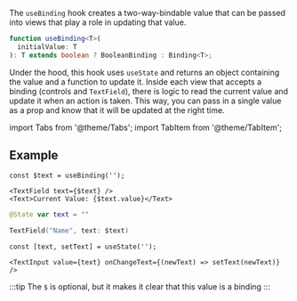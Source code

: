 ---
---

The `useBinding` hook creates a two-way-bindable value that can be passed into views that play a role in updating that value.

```typescript
function useBinding<T>(
  initialValue: T
): T extends boolean ? BooleanBinding : Binding<T>;
```

Under the hood, this hook uses `useState` and returns an object containing the value and a function to update it. Inside each view that accepts a binding (controls and `TextField`), there is logic to read the current value and update it when an action is taken. This way, you can pass in a single value as a prop and know that it will be updated at the right time.

import Tabs from '@theme/Tabs';
import TabItem from '@theme/TabItem';

## Example

<Tabs>
<TabItem value="srn" label="swiftui-react-native">

```tsx
const $text = useBinding('');
```

```tsx
<TextField text={$text} />
<Text>Current Value: {$text.value}</Text>
```

</TabItem>
<TabItem value="swiftui" label="SwiftUI">

```swift
@State var text = ""
```

```swift
TextField("Name", text: $text)
```

</TabItem>
<TabItem value="react-native" label="React Native">

```tsx
const [text, setText] = useState('');
```

```tsx
<TextInput value={text} onChangeText={(newText) => setText(newText)} />
```

</TabItem>
</Tabs>

:::tip
The `$` is optional, but it makes it clear that this value is a binding
:::
